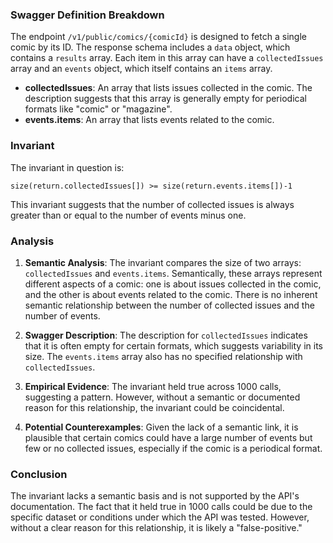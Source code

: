 ### Swagger Definition Breakdown

The endpoint `/v1/public/comics/{comicId}` is designed to fetch a single comic by its ID. The response schema includes a `data` object, which contains a `results` array. Each item in this array can have a `collectedIssues` array and an `events` object, which itself contains an `items` array.

- **collectedIssues**: An array that lists issues collected in the comic. The description suggests that this array is generally empty for periodical formats like "comic" or "magazine".
- **events.items**: An array that lists events related to the comic.

### Invariant

The invariant in question is:

`size(return.collectedIssues[]) >= size(return.events.items[])-1`

This invariant suggests that the number of collected issues is always greater than or equal to the number of events minus one.

### Analysis

1. **Semantic Analysis**: The invariant compares the size of two arrays: `collectedIssues` and `events.items`. Semantically, these arrays represent different aspects of a comic: one is about issues collected in the comic, and the other is about events related to the comic. There is no inherent semantic relationship between the number of collected issues and the number of events.

2. **Swagger Description**: The description for `collectedIssues` indicates that it is often empty for certain formats, which suggests variability in its size. The `events.items` array also has no specified relationship with `collectedIssues`.

3. **Empirical Evidence**: The invariant held true across 1000 calls, suggesting a pattern. However, without a semantic or documented reason for this relationship, the invariant could be coincidental.

4. **Potential Counterexamples**: Given the lack of a semantic link, it is plausible that certain comics could have a large number of events but few or no collected issues, especially if the comic is a periodical format.

### Conclusion

The invariant lacks a semantic basis and is not supported by the API's documentation. The fact that it held true in 1000 calls could be due to the specific dataset or conditions under which the API was tested. However, without a clear reason for this relationship, it is likely a "false-positive."
